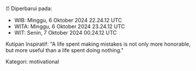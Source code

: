 ⏰ Diperbarui pada:
- WIB: Minggu, 6 Oktober 2024 22.24.12 UTC
- WITA: Minggu, 6 Oktober 2024 23.24.12 UTC
- WIT: Senin, 7 Oktober 2024 00.24.12 UTC

Kutipan Inspiratif:
"A life spent making mistakes is not only more honorable, but more useful than a life spent doing nothing."


Kategori: motivational

